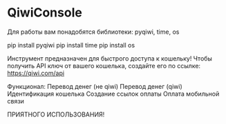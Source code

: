 # QiwiConsole 

Для работы вам понадобятся библиотеки: pyqiwi, time, os

pip install pyqiwi
pip install time
pip install os

Инструмент предназначен для быстрого доступа к кошельку! Чтобы получить API ключ от вашего кошелька, создайте его по ссылке: https://qiwi.com/api

Функционал:
Перевод денег (не qiwi)
Перевод денег (qiwi)
Идентификация кошелька 
Создание ссылок оплаты
Оплата мобильной связи


ПРИЯТНОГО ИСПОЛЬЗОВАНИЯ!
